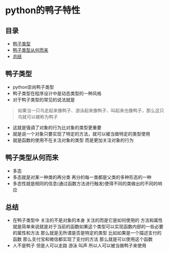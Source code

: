 # python的鸭子特性
## 目录
* [鸭子类型](#鸭子类型)
* [鸭子类型从何而来](#鸭子类型从何而来)
* [总结](#总结)
## 鸭子类型
* python崇尚鸭子类型 
* 鸭子类型在程序设计中是动态类型的一种风格 
* 对于鸭子类型的常见的说法就是
> 如果当一只鸟走起来像鸭子、游泳起来像鸭子、叫起来也像鸭子，那么这只鸟就可以被称为鸭子
* 这就是强调了对象的行为比对象的类型更重要
* 就是说一个对象只要实现了特定的方法，就可以被当做特定的类型使用
* 就是函数的使用不在关注对象的类型 而是更加关注对象的行为
## 鸭子类型从何而来
* 多态
* 多态就是对某一种类的再分类 再分的每一类都是父类的多种形态的一种
* 多态性就是相同的信息(通过函数方法进行触发)使得不同的类做出的不同的响应
## 总结
* 在鸭子类型中 关注的不是对象的本身 关注的而是它是如何使用的 方法和属性 就是简单来说就是对于当前的函数如果这个类型可以实现函数内部的一些必要的属性和方法 那么就是无所谓是否是特定的类型 比如如果是一个描述支付的函数 那么支付宝和微信都实现了支付的方法 那么就是可以使用这个函数
* 人不是鸭子 但是人可以走路 游泳 叫声  所以人可以被当做鸭子来使用
